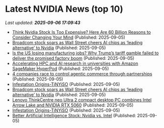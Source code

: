 # Latest NVIDIA News (top 10)
_Last updated: **2025-09-06 17:09:43**_

- [Think Nvidia Stock Is Too Expensive? Here Are 60 Billion Reasons to Consider Changing Your Mind](https://biztoc.com/x/b9abaad866c03181) (Published: 2025-09-05)
- [Broadcom stock soars as Wall Street cheers AI chips as ‘leading alternative’ to Nvidia](https://biztoc.com/x/49e4da17d1c7a7b8) (Published: 2025-09-05)
- [Is the US losing manufacturing jobs? Why Trump’s tariff gamble failed to deliver the promised factory boom](https://economictimes.indiatimes.com/news/international/us/is-the-us-losing-manufacturing-jobs-why-trumps-tariff-gamble-failed-to-deliver-the-promised-factory-boom/articleshow/123723469.cms) (Published: 2025-09-05)
- [Accelerating HPC and AI research in universities with Amazon SageMaker HyperPod](https://aws.amazon.com/blogs/machine-learning/accelerating-hpc-and-ai-research-in-universities-with-amazon-sagemaker-hyperpod/) (Published: 2025-09-05)
- [4 companies race to control agentic commerce through partnerships](https://www.cbinsights.com/research/shopify-openai-google-perplexity-agentic-commerce-partnerships/) (Published: 2025-09-05)
- [Infestation Origins-TiNYiSO](https://post.rlsbb.cc/infestation-origins-tinyiso/) (Published: 2025-09-05)
- [Broadcom stock soars as Wall Street cheers AI chips as ‘leading alternative’ to Nvidia](https://finance.yahoo.com/news/broadcom-stock-soars-as-wall-street-cheers-ai-chips-as-leading-alternative-to-nvidia-165349027.html) (Published: 2025-09-05)
- [Lenovo ThinkCentre neo Ultra 2 compact desktop PC combines Intel Arrow Lake and NVIDIA RTX 5060](https://liliputing.com/lenovo-thinkcentre-neo-ultra-2-compact-desktop-pc-combines-intel-arrow-lake-and-nvidia-rtx-5060/) (Published: 2025-09-05)
- [Infestation Origins-TiNYiSO](https://post.rlsbb.ru/infestation-origins-tinyiso/) (Published: 2025-09-05)
- [Better Artificial Intelligence Stock: Nvidia vs. Intel](https://biztoc.com/x/4a15ab93a83d765b) (Published: 2025-09-05)
